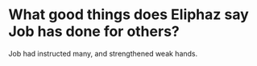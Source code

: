 # What good things does Eliphaz say Job has done for others?

Job had instructed many, and strengthened weak hands.
